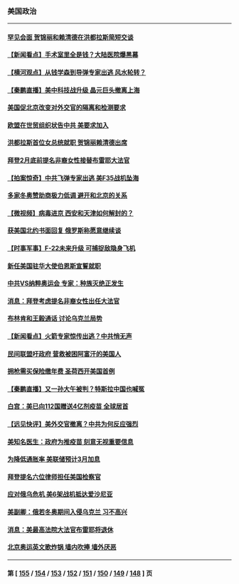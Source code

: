 ### 美国政治
---
#### [罕见会面 贺锦丽和赖清德在洪都拉斯简短交谈](../../pages/ncid1078159/n13535120.md) 
#### [【新闻看点】手术室里全是钱？大陆医院爆黑幕](../../pages/ncid1078159/n13534316.md) 
#### [【横河观点】从钱学森到导弹专家出逃 风水轮转？](../../pages/ncid1078159/n13534785.md) 
#### [【秦鹏直播】美中科技战升级 晶元巨头撤离上海](../../pages/ncid1078159/n13534693.md) 
#### [美国促北京改变对外交官的隔离和检测要求](../../pages/ncid1078159/n13534737.md) 
#### [欧盟在世贸组织状告中共 美要求加入](../../pages/ncid1078159/n13534577.md) 
#### [洪都拉斯首位女总统就职 贺锦丽赖清德出席](../../pages/ncid1078159/n13534372.md) 
#### [拜登2月底前提名非裔女性接替布雷耶大法官](../../pages/ncid1078159/n13534384.md) 
#### [【拍案惊奇】中共飞弹专家出逃 美F35战机坠海](../../pages/ncid1078159/n13533906.md) 
#### [多家冬奥赞助商极力低调 避开和北京的关系](../../pages/ncid1078159/n13534154.md) 
#### [【微视频】病毒进京 西安和天津如何解封的？](../../pages/ncid1078159/n13533986.md) 
#### [获美国北约书面回复 俄罗斯称愿意继续谈](../../pages/ncid1078159/n13533598.md) 
#### [【时事军事】F-22未来升级 可捕捉敌隐身飞机](../../pages/ncid1078159/n13531675.md) 
#### [新任美国驻华大使伯恩斯宣誓就职](../../pages/ncid1078159/n13533597.md) 
#### [中共VS纳粹奥运会 专家：种族灭绝正发生](../../pages/ncid1078159/n13533314.md) 
#### [消息：拜登考虑提名非裔女性出任大法官](../../pages/ncid1078159/n13532742.md) 
#### [布林肯和王毅通话 讨论乌克兰局势](../../pages/ncid1078159/n13532679.md) 
#### [【新闻看点】火箭专家惊传出逃？中共悄无声](../../pages/ncid1078159/n13531755.md) 
#### [民间联盟吁政府 营救被困阿富汗的美国人](../../pages/ncid1078159/n13532363.md) 
#### [拥枪需买保险缴年费 圣荷西开美国首例](../../pages/ncid1078159/n13532337.md) 
#### [【秦鹏直播】又一孙大午被判？特斯拉中国也喊冤](../../pages/ncid1078159/n13531854.md) 
#### [白宫：美已向112国赠送4亿剂疫苗 全球居首](../../pages/ncid1078159/n13531855.md) 
#### [【远见快评】美外交官撤离？中共为何反应强烈](../../pages/ncid1078159/n13531785.md) 
#### [美知名医生：政府为推疫苗 刻意无视重要信息](../../pages/ncid1078159/n13531595.md) 
#### [为降低通胀率 美联储预计3月加息](../../pages/ncid1078159/n13531504.md) 
#### [拜登提名六位律师担任美国检察官](../../pages/ncid1078159/n13531252.md) 
#### [应对俄乌危机 美6架战机抵达爱沙尼亚](../../pages/ncid1078159/n13531423.md) 
#### [美副卿：俄若冬奥期间入侵乌克兰 习不高兴](../../pages/ncid1078159/n13531366.md) 
#### [消息：美最高法院大法官布雷耶将退休](../../pages/ncid1078159/n13531415.md) 
#### [北京奥运英文歌炸锅 墙内吹捧 墙外厌恶](../../pages/ncid1078159/n13531305.md) 

---
#### 第 [ [155](./155.md) / [154](./154.md) / [153](./153.md) / [152](./152.md) / [151](./151.md) / [150](./150.md) / [149](./149.md) / [148](./148.md) ] 页
